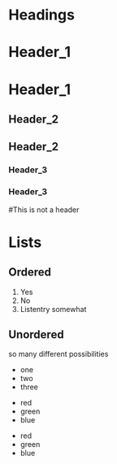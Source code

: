 
# Headings

# Header_1
# Header_1 #

## Header_2
## Header_2 ##

### Header_3
### Header_3 ###


#This is not a header


# Lists

## Ordered
1. Yes
2. No
3. Listentry somewhat

## Unordered
so many different possibilities

- one
- two
- three

+ red
+ green
+ blue

* red
* green
* blue